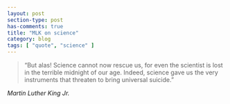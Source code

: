 ```yaml
---
layout: post
section-type: post
has-comments: true
title: "MLK on science"
category: blog
tags: [ "quote", "science" ]
---
```


> “But alas! Science cannot now rescue us, for even the scientist is lost in the terrible midnight of our age. Indeed, science gave us the very instruments that threaten to bring universal suicide.”
  
<cite>Martin Luther King Jr.</cite>
